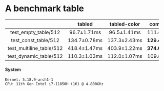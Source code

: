 # A benchmark table

|    | tabled | tabled-color | comfy-table | cli-table | term-table |
|:--:|:------:|:------------:|:-----------:|:---------:|:----------:|
| test_empty_table/512     | 96.7±1.71ms  | 96.5±1.41ms  | 111.4±0.81ms | **56.6±0.51ms**  | 128.1±0.37ms |
| test_const_table/512     | 134.7±0.78ms | 137.3±2.43ms | **129.4±0.87ms** | 129.7±0.97ms | 248.2±0.74ms |
| test_multiline_table/512 | 418.4±1.47ms | 403.9±1.22ms | **374.0±1.53ms** | 431.5±2.22ms | 935.5±4.42ms |
| test_dynamic_table/512   | 110.3±1.03ms | 112.0±1.07ms | 109.8±0.72ms | **106.0±0.90ms** | 216.6±0.76ms |

#### System

```
Kernel: 5.18.9-arch1-1 
CPU: 11th Gen Intel i7-11850H (16) @ 4.800GHz
```
